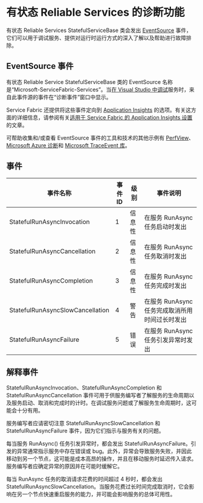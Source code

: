 <properties
   pageTitle="有状态的 Reliable Service 诊断"
   description="有状态 Reliable Services 的诊断功能"
   services="service-fabric"
   documentationCenter=".net"
   authors="AlanWarwick"
   manager="timlt"
   editor=""/>

<tags
   ms.service="Service-Fabric"
   ms.date="09/03/2015"
   wacn.date=""/>

# 有状态 Reliable Services 的诊断功能
有状态 Reliable Services StatefulServiceBase 类会发出 [EventSource](https://msdn.microsoft.com/library/system.diagnostics.tracing.eventsource.aspx) 事件，它们可以用于调试服务、提供对运行时运行方式的深入了解以及帮助进行故障排除。

## EventSource 事件
有状态 Reliable Service StatefulServiceBase 类的 EventSource 名称是“Microsoft-ServiceFabric-Services”。当[在 Visual Studio 中调试](/documentation/articles/service-fabric-debugging-your-application)服务时，来自此事件源的事件在[](/documentation/articles/service-fabric-diagnostics-how-to-monitor-and-diagnose-services-locally#view-service-fabric-system-events-in-visual-studio)“诊断事件”窗口中显示。

Service Fabric 还提供将这些事件定向到 [Application Insights](http://azure.microsoft.com/services/application-insights/) 的选项。有关这方面的详细信息，请参阅有关[适用于 Service Fabric 的 Application Insights 设置](/documentation/articles/service-fabric-diagnostics-application-insights-setup)的文章。

可帮助收集和/或查看 EventSource 事件的工具和技术的其他示例有 [PerfView](http://www.microsoft.com/download/details.aspx?id=28567)、[Microsoft Azure 诊断](/documentation/articles/cloud-services-dotnet-diagnostics)和 [Microsoft TraceEvent 库](http://www.nuget.org/packages/Microsoft.Diagnostics.Tracing.TraceEvent)。

## 事件

|事件名称|事件 ID|级别|事件说明|
|----------|--------|-----|-----------------|
|StatefulRunAsyncInvocation|1|信息性|在服务 RunAsync 任务启动时发出|
|StatefulRunAsyncCancellation|2|信息性|在服务 RunAsync 任务取消时发出|
|StatefulRunAsyncCompletion|3|信息性|在服务 RunAsync 任务完成时发出|
|StatefulRunAsyncSlowCancellation|4|警告|在服务 RunAsync 任务完成取消所用时间过长时发出|
|StatefulRunAsyncFailure|5|错误|在服务 RunAsync 任务引发异常时发出|

## 解释事件

StatefulRunAsyncInvocation、StatefulRunAsyncCompletion 和 StatefulRunAsyncCancellation 事件可用于供服务编写者了解服务的生命周期以及服务启动、取消和完成时的计时。在调试服务问题或了解服务生命周期时，这可能会十分有用。

服务编写者应请密切注意 StatefulRunAsyncSlowCancellation 和 StatefulRunAsyncFailure 事件，因为它们指示与服务有关的问题。

每当服务 RunAsync() 任务引发异常时，都会发出 StatefulRunAsyncFailure。引发的异常通常指示服务中存在错误或 bug。此外，异常会导致服务失败，并因此移动到另一个节点，这可能是成本高昂的操作，并且在移动服务时延迟传入请求。服务编写者应确定异常的原因并在可能时缓解它。

每当 RunAsync 任务的取消请求花费的时间超过 4 秒时，都会发出 StatefulRunAsyncSlowCancellation。当服务花费过长时间完成取消时，它会影响在另一个节点快速重启服务的能力，并可能会影响服务的总体可用性。

<!---HONumber=74-->